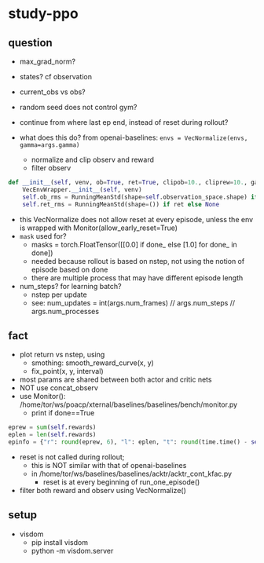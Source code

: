 # study-ppo

## question
* max_grad_norm?
* states? cf observation
* current_obs vs obs?
* random seed does not control gym?
* continue from where last ep end, instead of reset during rollout?

* what does this do? from openai-baselines:
  `envs = VecNormalize(envs, gamma=args.gamma)`
  * normalize and clip observ and reward
  * filter observ
```py
def __init__(self, venv, ob=True, ret=True, clipob=10., cliprew=10., gamma=0.99, epsilon=1e-8):
    VecEnvWrapper.__init__(self, venv)
    self.ob_rms = RunningMeanStd(shape=self.observation_space.shape) if ob else None
    self.ret_rms = RunningMeanStd(shape=()) if ret else None
```
  * this VecNormalize does not allow reset at every episode, unless
    the env is wrapped with Monitor(allow_early_reset=True)
* `mask` used for?
  * masks = torch.FloatTensor([[0.0] if done_ else [1.0] for done_ in done])
  * needed because rollout is based on nstep,
    not using the notion of episode based on done
  * there are multiple process that may have different episode length
* num_steps? for learning batch?
  * nstep per update
  * see: num_updates = int(args.num_frames) // args.num_steps // args.num_processes

## fact
* plot return vs nstep, using
  * smothing: smooth_reward_curve(x, y)
  * fix_point(x, y, interval)
* most params are shared between both actor and critic nets
* NOT use concat_observ
* use Monitor():
  /home/tor/ws/poacp/xternal/baselines/baselines/bench/monitor.py
  * print if done==True
```py
eprew = sum(self.rewards)
eplen = len(self.rewards)
epinfo = {"r": round(eprew, 6), "l": eplen, "t": round(time.time() - self.tstart, 6)}
```
* reset is not called during rollout;
  * this is NOT similar with that of openai-baselines
  * in /home/tor/ws/baselines/baselines/acktr/acktr_cont_kfac.py
    * reset is at every beginning of run_one_episode()
* filter both reward and observ using VecNormalize()

## setup
* visdom
  * pip install visdom
  * python -m visdom.server
